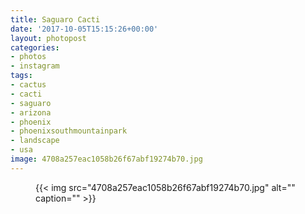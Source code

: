 ```yaml
---
title: Saguaro Cacti
date: '2017-10-05T15:15:26+00:00'
layout: photopost
categories:
- photos
- instagram
tags:
- cactus
- cacti
- saguaro
- arizona
- phoenix
- phoenixsouthmountainpark
- landscape
- usa
image: 4708a257eac1058b26f67abf19274b70.jpg
---
```


<figure class="photo photo--square">
  {{< img src="4708a257eac1058b26f67abf19274b70.jpg" alt="" caption="" >}}

</figure>




